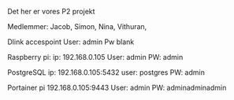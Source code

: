 Det her er vores P2 projekt

Medlemmer:
Jacob,
Simon,
Nina,
Vithuran,

Dlink accespoint
User:   admin
Pw      blank

Raspberry pi:
ip:     192.168.0.105
User:   admin
PW:     admin

PostgreSQL
ip:     192.168.0.105:5432
user:   postgres
PW:     admin

Portainer
pi      192.168.0.105:9443
User:   admin
PW:     adminadminadmin
